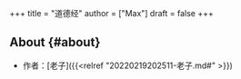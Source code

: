 +++
title = "道德经"
author = ["Max"]
draft = false
+++

## About {#about}

-   作者：[老子]({{<relref "20220219202511-老子.md#" >}})
